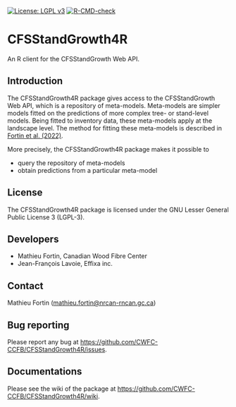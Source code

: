 [![License: LGPL v3](https://img.shields.io/badge/License-LGPL%20v3-blue.svg)](https://www.gnu.org/licenses/lgpl-3.0) 
[![R-CMD-check](https://github.com/CWFC-CCFB/CFSStandGrowth4R/actions/workflows/R-CMD-check.yaml/badge.svg)](https://github.com/CWFC-CCFB/CFSStandGrowth4R/actions/workflows/R-CMD-check.yaml)

# CFSStandGrowth4R

An R client for the CFSStandGrowth Web API.

## Introduction

The CFSStandGrowth4R package gives access to the CFSStandGrowth Web API, which
is a repository of meta-models. Meta-models are simpler models fitted on the
predictions of more complex tree- or stand-level models. Being fitted to inventory data,
these meta-models apply at the landscape level. The method for fitting these meta-models
is described in [Fortin et al. (2022)](https://doi.org/10.1139/cjfr-2022-0002).

More precisely, the CFSStandGrowth4R package makes it possible to 
- query the repository of meta-models 
- obtain predictions from a particular meta-model

## License

The CFSStandGrowth4R package is licensed under the GNU Lesser General Public License 3 (LGPL-3).

## Developers

- Mathieu Fortin, Canadian Wood Fibre Center
- Jean-François Lavoie, Effixa inc.

## Contact

Mathieu Fortin (mathieu.fortin@nrcan-rncan.gc.ca)

## Bug reporting

Please report any bug at https://github.com/CWFC-CCFB/CFSStandGrowth4R/issues.

## Documentations

Please see the wiki of the package at https://github.com/CWFC-CCFB/CFSStandGrowth4R/wiki. 


